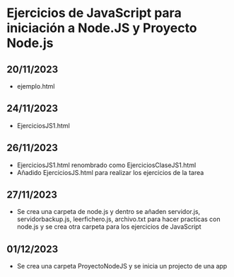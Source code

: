 # Ejercicios de JavaScript para iniciación a Node.JS y Proyecto Node.js

## 20/11/2023
- ejemplo.html

## 24/11/2023
- EjerciciosJS1.html

## 26/11/2023
- EjerciciosJS1.html renombrado como EjerciciosClaseJS1.html
- Añadido EjerciciosJS.html para realizar los ejercicios de la tarea

## 27/11/2023
- Se crea una carpeta de node.js y dentro se añaden servidor.js, servidorbackup.js, leerfichero.js, archivo.txt para hacer practicas con node.js y se crea otra carpeta para los ejercicios de JavaScript

## 01/12/2023
- Se crea una carpeta ProyectoNodeJS y se inicia un projecto de una app